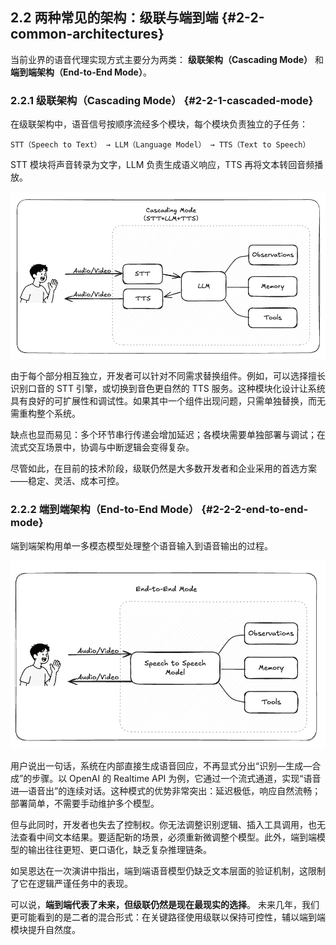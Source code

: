 ## 2.2 两种常见的架构：级联与端到端 {#2-2-common-architectures}
当前业界的语音代理实现方式主要分为两类： 
**级联架构（****Cascading Mode****）** 和 **端到端架构（****End-to-End Mode****）**。

### 2.2.1 级联架构（Cascading Mode） {#2-2-1-cascaded-mode}

在级联架构中，语音信号按顺序流经多个模块，每个模块负责独立的子任务：

`STT（Speech to Text） → LLM（Language Model） → TTS（Text to Speech）`

STT 模块将声音转录为文字，LLM 负责生成语义响应，TTS 再将文本转回音频播放。

![alt text](../image/221-1.png)

由于每个部分相互独立，开发者可以针对不同需求替换组件。例如，可以选择擅长识别口音的 STT 引擎，或切换到音色更自然的 TTS 服务。这种模块化设计让系统具有良好的可扩展性和调试性。如果其中一个组件出现问题，只需单独替换，而无需重构整个系统。

缺点也显而易见：多个环节串行传递会增加延迟；各模块需要单独部署与调试；在流式交互场景中，协调与中断逻辑会变得复杂。

尽管如此，在目前的技术阶段，级联仍然是大多数开发者和企业采用的首选方案——稳定、灵活、成本可控。

### 2.2.2 端到端架构（End-to-End Mode） {#2-2-2-end-to-end-mode}

端到端架构用单一多模态模型处理整个语音输入到语音输出的过程。

![alt text](../image/221-2.png)

用户说出一句话，系统在内部直接生成语音回应，不再显式分出“识别—生成—合成”的步骤。以 OpenAI 的 Realtime API 为例，它通过一个流式通道，实现“语音进—语音出”的连续对话。这种模式的优势非常突出：延迟极低，响应自然流畅；部署简单，不需要手动维护多个模型。

但与此同时，开发者也失去了控制权。你无法调整识别逻辑、插入工具调用，也无法查看中间文本结果。要适配新的场景，必须重新微调整个模型。此外，端到端模型的输出往往更短、更口语化，缺乏复杂推理链条。

如吴恩达在一次演讲中指出，端到端语音模型仍缺乏文本层面的验证机制，这限制了它在逻辑严谨任务中的表现。

可以说，**端到端代表了未来，但级联仍然是现在最现实的选择**。 未来几年，我们更可能看到的是二者的混合形式：在关键路径使用级联以保持可控性，辅以端到端模块提升自然度。
